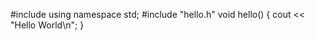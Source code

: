 #include <iostream>
using namespace std;
#include "hello.h"
void hello() {
cout << "Hello World\n";
}
